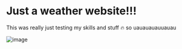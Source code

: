 # Just a weather website!!!

This was really just testing my skills and stuff :fire: so uauauauauuauau

![image](https://github.com/user-attachments/assets/dcfb8623-2b14-4678-9ae7-703923822e6f)

